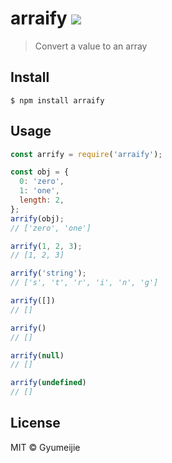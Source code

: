 # arraify [![](https://travis-ci.com/Gyumeijie/arrify.svg?branch=master)](https://travis-ci.com/Gyumeijie/arrify)

> Convert a value to an array

## Install

```
$ npm install arraify
```

## Usage

```js
const arrify = require('arraify');

const obj = {
  0: 'zero',
  1: 'one',
  length: 2,
};
arrify(obj);
// ['zero', 'one']

arrify(1, 2, 3);
// [1, 2, 3]

arrify('string');
// ['s', 't', 'r', 'i', 'n', 'g']

arrify([])
// []

arrify()
// []

arrify(null)
// []

arrify(undefined)
// []
```

## License

MIT © Gyumeijie
